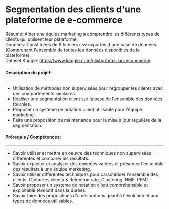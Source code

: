# Segmentation des clients d'une plateforme de e-commerce

Résumé: Aider une équipe marketing à comprendre les différents types de clients qui utilisent leur plateforme.<br />
Données: Constituées de 9 fichiers csv exportés d'une base de données. <br />(Comprenant l'ensemble de toutes les données disponibles de la plateforme).<br />
Dataset Kaggle: <a href="https://www.kaggle.com/olistbr/brazilian-ecommerce" title="Brazilian e-commerce dataset" >https://www.kaggle.com/olistbr/brazilian-ecommerce</a>

#### Description du projet:
---

- Utilisation de méthodes non supervisées pour regrouper les clients avec des comportements similaires.
- Réaliser une segmentation client sur la base de l'ensemble des données fournies.
- Proposer un système de notation client utilisable pour l'équipe marketing.
- Faire une proposition de maintenance pour la mise à jour régulière de la segmentation.

#### Prérequis / Compétences:
---

- Savoir utiliser et mettre en oeuvre des techniques non supervisées différentes et comparer les résultats.
- Savoir exploiter et analyser des données variées et présenter l'ensemble des résultats à une équipe marketing.
- Savoir utiliser différentes techniques pour caractériser l'ensemble des clients. (Cohortes clients & Retention rate, Clustering, NMF, RFM)
- Savoir proposer un système de notation client compréhensible et exploitable (évolutif dans la durée).
- Savoir faire des propositions d'améliorations quant à l'évolution et aux types de données utilisables.
